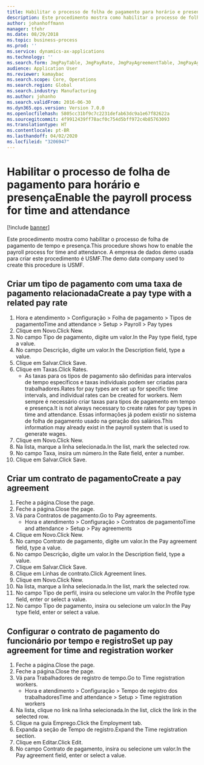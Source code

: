 ```yaml
---
title: Habilitar o processo de folha de pagamento para horário e presença
description: Este procedimento mostra como habilitar o processo de folha de pagamento de tempo e presença.
author: johanhoffmann
manager: tfehr
ms.date: 08/29/2018
ms.topic: business-process
ms.prod: ''
ms.service: dynamics-ax-applications
ms.technology: ''
ms.search.form: JmgPayTable, JmgPayRate, JmgPayAgreementTable, JmgPayAgreementLine, HcmWorker
audience: Application User
ms.reviewer: kamaybac
ms.search.scope: Core, Operations
ms.search.region: Global
ms.search.industry: Manufacturing
ms.author: johanho
ms.search.validFrom: 2016-06-30
ms.dyn365.ops.version: Version 7.0.0
ms.openlocfilehash: 5805cc31bf9c7c2231defab63dc9a1e67f82622a
ms.sourcegitcommit: 4f9912439ff78acf0c754d5bff972c4b85763093
ms.translationtype: HT
ms.contentlocale: pt-BR
ms.lasthandoff: 04/02/2020
ms.locfileid: "3206947"
---
```

# <a name="enable-the-payroll-process-for-time-and-attendance"></a><span data-ttu-id="5c4c5-103">Habilitar o processo de folha de pagamento para horário e presença</span><span class="sxs-lookup"><span data-stu-id="5c4c5-103">Enable the payroll process for time and attendance</span></span>

[!include [banner](../../includes/banner.md)]

<span data-ttu-id="5c4c5-104">Este procedimento mostra como habilitar o processo de folha de pagamento de tempo e presença.</span><span class="sxs-lookup"><span data-stu-id="5c4c5-104">This procedure shows how to enable the payroll process for time and attendance.</span></span> <span data-ttu-id="5c4c5-105">A empresa de dados demo usada para criar este procedimento é USMF.</span><span class="sxs-lookup"><span data-stu-id="5c4c5-105">The demo data company used to create this procedure is USMF.</span></span>


## <a name="create-a-pay-type-with-a-related-pay-rate"></a><span data-ttu-id="5c4c5-106">Criar um tipo de pagamento com uma taxa de pagamento relacionada</span><span class="sxs-lookup"><span data-stu-id="5c4c5-106">Create a pay type with a related pay rate</span></span>
1. <span data-ttu-id="5c4c5-107">Hora e atendimento > Configuração > Folha de pagamento > Tipos de pagamento</span><span class="sxs-lookup"><span data-stu-id="5c4c5-107">Time and attendance > Setup > Payroll > Pay types</span></span>
2. <span data-ttu-id="5c4c5-108">Clique em Novo.</span><span class="sxs-lookup"><span data-stu-id="5c4c5-108">Click New.</span></span>
3. <span data-ttu-id="5c4c5-109">No campo Tipo de pagamento, digite um valor.</span><span class="sxs-lookup"><span data-stu-id="5c4c5-109">In the Pay type field, type a value.</span></span>
4. <span data-ttu-id="5c4c5-110">No campo Descrição, digite um valor.</span><span class="sxs-lookup"><span data-stu-id="5c4c5-110">In the Description field, type a value.</span></span>
5. <span data-ttu-id="5c4c5-111">Clique em Salvar.</span><span class="sxs-lookup"><span data-stu-id="5c4c5-111">Click Save.</span></span>
6. <span data-ttu-id="5c4c5-112">Clique em Taxas.</span><span class="sxs-lookup"><span data-stu-id="5c4c5-112">Click Rates.</span></span>
    * <span data-ttu-id="5c4c5-113">As taxas para os tipos de pagamento são definidas para intervalos de tempo específicos e taxas individuais podem ser criadas para trabalhadores.</span><span class="sxs-lookup"><span data-stu-id="5c4c5-113">Rates for pay types are set up for specific time intervals, and individual rates can be created for workers.</span></span> <span data-ttu-id="5c4c5-114">Nem sempre é necessário criar taxas para tipos de pagamento em tempo e presença.</span><span class="sxs-lookup"><span data-stu-id="5c4c5-114">It is not always necessary to create rates for pay types in time and attendance.</span></span> <span data-ttu-id="5c4c5-115">Essas informações já podem existir no sistema de folha de pagamento usado na geração dos salários.</span><span class="sxs-lookup"><span data-stu-id="5c4c5-115">This information may already exist in the payroll system that is used to generate wages.</span></span>  
7. <span data-ttu-id="5c4c5-116">Clique em Novo.</span><span class="sxs-lookup"><span data-stu-id="5c4c5-116">Click New.</span></span>
8. <span data-ttu-id="5c4c5-117">Na lista, marque a linha selecionada.</span><span class="sxs-lookup"><span data-stu-id="5c4c5-117">In the list, mark the selected row.</span></span>
9. <span data-ttu-id="5c4c5-118">No campo Taxa, insira um número.</span><span class="sxs-lookup"><span data-stu-id="5c4c5-118">In the Rate field, enter a number.</span></span>
10. <span data-ttu-id="5c4c5-119">Clique em Salvar.</span><span class="sxs-lookup"><span data-stu-id="5c4c5-119">Click Save.</span></span>

## <a name="create-a-pay-agreement"></a><span data-ttu-id="5c4c5-120">Criar um contrato de pagamento</span><span class="sxs-lookup"><span data-stu-id="5c4c5-120">Create a pay agreement</span></span>
1. <span data-ttu-id="5c4c5-121">Feche a página.</span><span class="sxs-lookup"><span data-stu-id="5c4c5-121">Close the page.</span></span>
2. <span data-ttu-id="5c4c5-122">Feche a página.</span><span class="sxs-lookup"><span data-stu-id="5c4c5-122">Close the page.</span></span>
3. <span data-ttu-id="5c4c5-123">Vá para Contratos de pagamento.</span><span class="sxs-lookup"><span data-stu-id="5c4c5-123">Go to Pay agreements.</span></span>
    * <span data-ttu-id="5c4c5-124">Hora e atendimento > Configuração > Contratos de pagamento</span><span class="sxs-lookup"><span data-stu-id="5c4c5-124">Time and attendance > Setup > Pay agreements</span></span>  
4. <span data-ttu-id="5c4c5-125">Clique em Novo.</span><span class="sxs-lookup"><span data-stu-id="5c4c5-125">Click New.</span></span>
5. <span data-ttu-id="5c4c5-126">No campo Contrato de pagamento, digite um valor.</span><span class="sxs-lookup"><span data-stu-id="5c4c5-126">In the Pay agreement field, type a value.</span></span>
6. <span data-ttu-id="5c4c5-127">No campo Descrição, digite um valor.</span><span class="sxs-lookup"><span data-stu-id="5c4c5-127">In the Description field, type a value.</span></span>
7. <span data-ttu-id="5c4c5-128">Clique em Salvar.</span><span class="sxs-lookup"><span data-stu-id="5c4c5-128">Click Save.</span></span>
8. <span data-ttu-id="5c4c5-129">Clique em Linhas de contrato.</span><span class="sxs-lookup"><span data-stu-id="5c4c5-129">Click Agreement lines.</span></span>
9. <span data-ttu-id="5c4c5-130">Clique em Novo.</span><span class="sxs-lookup"><span data-stu-id="5c4c5-130">Click New.</span></span>
10. <span data-ttu-id="5c4c5-131">Na lista, marque a linha selecionada.</span><span class="sxs-lookup"><span data-stu-id="5c4c5-131">In the list, mark the selected row.</span></span>
11. <span data-ttu-id="5c4c5-132">No campo Tipo de perfil, insira ou selecione um valor.</span><span class="sxs-lookup"><span data-stu-id="5c4c5-132">In the Profile type field, enter or select a value.</span></span>
12. <span data-ttu-id="5c4c5-133">No campo Tipo de pagamento, insira ou selecione um valor.</span><span class="sxs-lookup"><span data-stu-id="5c4c5-133">In the Pay type field, enter or select a value.</span></span>

## <a name="set-up-pay-agreement-for-time-and-registration-worker"></a><span data-ttu-id="5c4c5-134">Configurar o contrato de pagamento do funcionário por tempo e registro</span><span class="sxs-lookup"><span data-stu-id="5c4c5-134">Set up pay agreement for time and registration worker</span></span>
1. <span data-ttu-id="5c4c5-135">Feche a página.</span><span class="sxs-lookup"><span data-stu-id="5c4c5-135">Close the page.</span></span>
2. <span data-ttu-id="5c4c5-136">Feche a página.</span><span class="sxs-lookup"><span data-stu-id="5c4c5-136">Close the page.</span></span>
3. <span data-ttu-id="5c4c5-137">Vá para Trabalhadores de registro de tempo.</span><span class="sxs-lookup"><span data-stu-id="5c4c5-137">Go to Time registration workers.</span></span>
    * <span data-ttu-id="5c4c5-138">Hora e atendimento > Configuração > Tempo de registro dos trabalhadores</span><span class="sxs-lookup"><span data-stu-id="5c4c5-138">Time and attendance > Setup > Time registration workers</span></span>  
4. <span data-ttu-id="5c4c5-139">Na lista, clique no link na linha selecionada.</span><span class="sxs-lookup"><span data-stu-id="5c4c5-139">In the list, click the link in the selected row.</span></span>
5. <span data-ttu-id="5c4c5-140">Clique na guia Emprego.</span><span class="sxs-lookup"><span data-stu-id="5c4c5-140">Click the Employment tab.</span></span>
6. <span data-ttu-id="5c4c5-141">Expanda a seção de Tempo de registro.</span><span class="sxs-lookup"><span data-stu-id="5c4c5-141">Expand the Time registration section.</span></span>
7. <span data-ttu-id="5c4c5-142">Clique em Editar.</span><span class="sxs-lookup"><span data-stu-id="5c4c5-142">Click Edit.</span></span>
8. <span data-ttu-id="5c4c5-143">No campo Contrato de pagamento, insira ou selecione um valor.</span><span class="sxs-lookup"><span data-stu-id="5c4c5-143">In the Pay agreement field, enter or select a value.</span></span>


